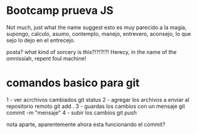 # Bootcamp prueva JS
Not much, just what the name suggest
esto es muy parecido a la magia, supongo, calculo, asumo, contemplo, manejo, entrevero, aconsejo, lo que sejo lo dejo en el entrecejo.


posta? what kind of sorcery is this?!?!?!?!
Herecy, in the name of the omnissiah, repent foul machine!

# comandos basico para git
1 - ver acrchivos cambiados git status
2 - agregar los archivos a enviar al repositorio remoto git add .
3 - guardas los cambios con un mensaje git commit -m "mensaje"
4 - subir los cambios git push

nota aparte, aparentemente ahora esta funcionando el commit?